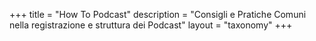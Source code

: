 +++
title = "How To Podcast"
description = "Consigli e Pratiche Comuni nella registrazione e struttura dei Podcast"
layout = "taxonomy"
+++
